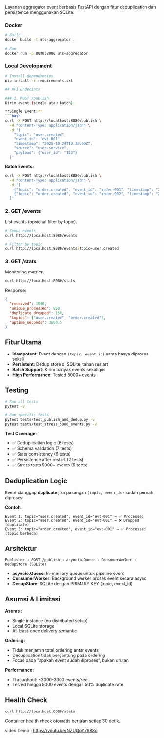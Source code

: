 Layanan aggregator event berbasis FastAPI dengan fitur deduplication dan persistence menggunakan SQLite.

### Docker 
```bash
# Build
docker build -t uts-aggregator .

# Run
docker run -p 8080:8080 uts-aggregator
```

### Local Development
```bash
# Install dependencies
pip install -r requirements.txt

## API Endpoints

### 1. POST /publish
Kirim event (single atau batch).

**Single Event:**
```bash
curl -X POST http://localhost:8080/publish \
  -H "Content-Type: application/json" \
  -d '{
    "topic": "user.created",
    "event_id": "evt-001",
    "timestamp": "2025-10-24T10:30:00Z",
    "source": "user-service",
    "payload": {"user_id": "123"}
  }'
```

**Batch Events:**
```bash
curl -X POST http://localhost:8080/publish \
  -H "Content-Type: application/json" \
  -d '[
    {"topic": "order.created", "event_id": "order-001", "timestamp": "2025-10-24T10:30:00Z", "source": "order-service", "payload": {}},
    {"topic": "order.created", "event_id": "order-002", "timestamp": "2025-10-24T10:31:00Z", "source": "order-service", "payload": {}}
  ]'
```

### 2. GET /events
List events (opsional filter by topic).

```bash
# Semua events
curl http://localhost:8080/events

# Filter by topic
curl http://localhost:8080/events?topic=user.created
```

### 3. GET /stats
Monitoring metrics.

```bash
curl http://localhost:8080/stats
```

Response:
```json
{
  "received": 1000,
  "unique_processed": 850,
  "duplicate_dropped": 150,
  "topics": ["user.created", "order.created"],
  "uptime_seconds": 3600.5
}
```

##  Fitur Utama

- **Idempotent**: Event dengan `(topic, event_id)` sama hanya diproses sekali
- **Persistent**: Dedup store di SQLite, tahan restart
- **Batch Support**: Kirim banyak events sekaligus
- **High Performance**: Tested 5000+ events

##  Testing

```bash
# Run all tests
pytest -v

# Run specific tests
pytest tests/test_publish_and_dedup.py -v
pytest tests/test_stress_5000_events.py -v
```

**Test Coverage:**
- ✅ Deduplication logic (6 tests)
- ✅ Schema validation (7 tests)
- ✅ Stats consistency (6 tests)
- ✅ Persistence after restart (2 tests)
- ✅ Stress tests 5000+ events (5 tests)

##  Deduplication Logic

Event dianggap **duplicate** jika pasangan `(topic, event_id)` sudah pernah diproses.

**Contoh:**
```
Event 1: topic="user.created", event_id="evt-001" → ✅ Processed
Event 2: topic="user.created", event_id="evt-001" → ❌ Dropped (duplicate)
Event 3: topic="order.created", event_id="evt-001" → ✅ Processed (topic berbeda)
```

##  Arsitektur

```
Publisher → POST /publish → asyncio.Queue → ConsumerWorker → DedupStore (SQLite)
```

- **asyncio.Queue**: In-memory queue untuk pipeline event
- **ConsumerWorker**: Background worker proses event secara async
- **DedupStore**: SQLite dengan PRIMARY KEY (topic, event_id)

##  Asumsi & Limitasi

**Asumsi:**
- Single instance (no distributed setup)
- Local SQLite storage
- At-least-once delivery semantic

**Ordering:**
- Tidak menjamin total ordering antar events
- Deduplication tidak bergantung pada ordering
- Focus pada "apakah event sudah diproses", bukan urutan

**Performance:**
- Throughput: ~2000-3000 events/sec
- Tested hingga 5000 events dengan 50% duplicate rate

##  Health Check

```bash
curl http://localhost:8080/stats
```

Container health check otomatis berjalan setiap 30 detik.

video Demo : https://youtu.be/NZUQqY7988o